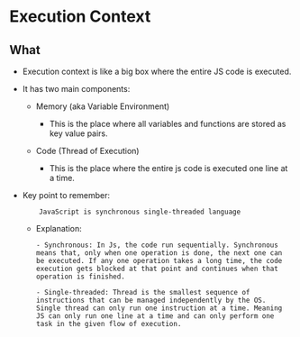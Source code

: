 # Execution Context

## What

- Execution context is like a big box where the entire JS code is executed.
- It has two main components:

  - Memory (aka Variable Environment)
    - This is the place where all variables and functions are stored as key value pairs.
  - Code (Thread of Execution)

    - This is the place where the entire js code is executed one line at a time.

- Key point to remember:

          JavaScript is synchronous single-threaded language

  - Explanation:

        - Synchronous: In Js, the code run sequentially. Synchronous means that, only when one operation is done, the next one can be executed. If any one operation takes a long time, the code execution gets blocked at that point and continues when that operation is finished.

        - Single-threaded: Thread is the smallest sequence of instructions that can be managed independently by the OS. Single thread can only run one instruction at a time. Meaning JS can only run one line at a time and can only perform one task in the given flow of execution.
